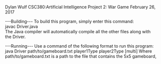 Dylan Wulf
CSC380:Artificial Intelligence
Project 2: War Game
February 26, 2017

---Building---
To build this program, simply enter this command:  
javac Driver.java  
The Java compiler will automatically compile all the other files along with the Driver.  

---Running---
Use a command of the following format to run this program:  
java Driver path/to/gameboard.txt player1Type player2Type [multi]
Where path/to/gameboard.txt is a path to the file that contains the 5x5 gameboard,
